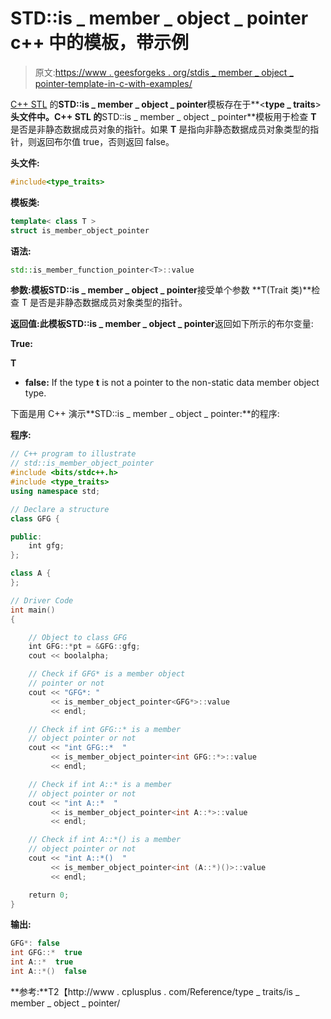 # STD::is _ member _ object _ pointer c++ 中的模板，带示例

> 原文:[https://www . geesforgeks . org/stdis _ member _ object _ pointer-template-in-c-with-examples/](https://www.geeksforgeeks.org/stdis_member_object_pointer-template-in-c-with-examples/)

[C++ STL](https://www.geeksforgeeks.org/the-c-standard-template-library-stl/) 的**STD::is _ member _ object _ pointer**模板存在于**<**type _ traits**>**头文件中。C++ STL 的**STD::is _ member _ object _ pointer**模板用于检查 **T** 是否是非静态数据成员对象的指针。如果 **T** 是指向非静态数据成员对象类型的指针，则返回布尔值 true，否则返回 false。

**头文件:**

```cpp
#include<type_traits>

```

**模板类:**

```cpp
template< class T >
struct is_member_object_pointer

```

**语法:**

```cpp
std::is_member_function_pointer<T>::value

```

**参数:**模板**STD::is _ member _ object _ pointer**接受单个参数 **T(Trait 类)**检查 T 是否是非静态数据成员对象类型的指针。

**返回值:**此模板**STD::is _ member _ object _ pointer**返回如下所示的布尔变量:

**True:**

 **T** 

*   **false:** If the type **t** is not a pointer to the non-static data member object type.

下面是用 C++ 演示**STD::is _ member _ object _ pointer:**的程序:

**程序:**

```cpp
// C++ program to illustrate
// std::is_member_object_pointer
#include <bits/stdc++.h>
#include <type_traits>
using namespace std;

// Declare a structure
class GFG {

public:
    int gfg;
};

class A {
};

// Driver Code
int main()
{

    // Object to class GFG
    int GFG::*pt = &GFG::gfg;
    cout << boolalpha;

    // Check if GFG* is a member object
    // pointer or not
    cout << "GFG*: "
         << is_member_object_pointer<GFG*>::value
         << endl;

    // Check if int GFG::* is a member
    // object pointer or not
    cout << "int GFG::*  "
         << is_member_object_pointer<int GFG::*>::value
         << endl;

    // Check if int A::* is a member
    // object pointer or not
    cout << "int A::*  "
         << is_member_object_pointer<int A::*>::value
         << endl;

    // Check if int A::*() is a member
    // object pointer or not
    cout << "int A::*()  "
         << is_member_object_pointer<int (A::*)()>::value
         << endl;

    return 0;
}
```

**输出:**

```cpp
GFG*: false
int GFG::*  true
int A::*  true
int A::*()  false

```

**参考:**T2【http://www . cplusplus . com/Reference/type _ traits/is _ member _ object _ pointer/